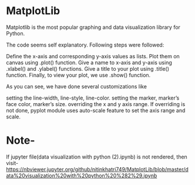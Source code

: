 # MatplotLib
Matplotlib is the most popular graphing and data visualization library for Python.

The code seems self explanatory. Following steps were followed:

Define the x-axis and corresponding y-axis values as lists.
Plot them on canvas using .plot() function.
Give a name to x-axis and y-axis using .xlabel() and .ylabel() functions.
Give a title to your plot using .title() function.
Finally, to view your plot, we use .show() function.

As you can see, we have done several customizations like

setting the line-width, line-style, line-color.
setting the marker, marker’s face color, marker’s size.
overriding the x and y axis range. If overriding is not done, pyplot module uses auto-scale feature to set the axis range and scale.


# Note-
If jupyter file(data visualization with python (2).ipynb) is not rendered, then visit-
https://nbviewer.jupyter.org/github/nitinkhatri749/MatplotLib/blob/master/data%20visualization%20with%20python%20%282%29.ipynb
